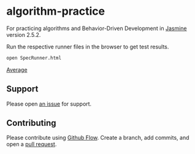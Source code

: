 # algorithm-practice

For practicing algorithms and Behavior-Driven Development in [Jasmine](https://jasmine.github.io/2.4/introduction.html) version 2.5.2.

Run the respective runner files in the browser to get test results.

```bash
open SpecRunner.html
```

[Average](src/js/average.js)

## Support

Please open [an issue](https://github.com/ThuyNT13/algorithm-practice/issues) for support.

## Contributing

Please contribute using [Github Flow](https://guides.github.com/introduction/flow/). Create a branch, add commits, and open a [pull request](https://github.com/ThuyNT13/algorithm-practice/pulls).
